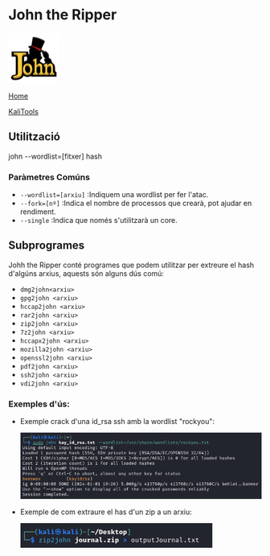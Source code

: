 # John the Ripper

![](./img/johnLogo.png)


[Home](../../../README.md)

[KaliTools](https://www.kali.org/tools/john/)

## Utilització


john --wordlist=[fitxer] hash


### Paràmetres Comúns
 - `--wordlist=[arxiu]` :Indiquem una wordlist per fer l'atac.
 - `--fork=[nº]` :Indica el nombre de processos que crearà, pot ajudar en rendiment.
 - `--single` :Indica que només s'utilitzarà un core.


## Subprogrames

Johh the Ripper conté programes que podem utilitzar per extreure el hash d'algúns arxius, aquests són alguns dús comú:

 - `dmg2john<arxiu>`
 - `gpg2john <arxiu>`
 - `hccap2john <arxiu>`
 - `rar2john <arxiu>`
 - `zip2john <arxiu>`
 - `7z2john <arxiu>`
 - `hccapx2john <arxiu>`
 - `mozilla2john <arxiu>`
 - `openssl2john <arxiu>`
 - `pdf2john <arxiu>`
 - `ssh2john <arxiu>`
 - `vdi2john <arxiu>`

### Exemples d'ús:

 - Exemple crack d'una id_rsa ssh amb la wordlist "rockyou":

   ![](./img/exempleAtac1.png)

 - Exemple de com extraure el has d'un zip a un arxiu:

   ![](./img/exempleExtraccio1.png)